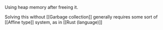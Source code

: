 Using heap memory after freeing it.

Solving this without [[Garbage collection]] generally requires some sort of [[Affine type]] system, as in [[Rust (language)]]
